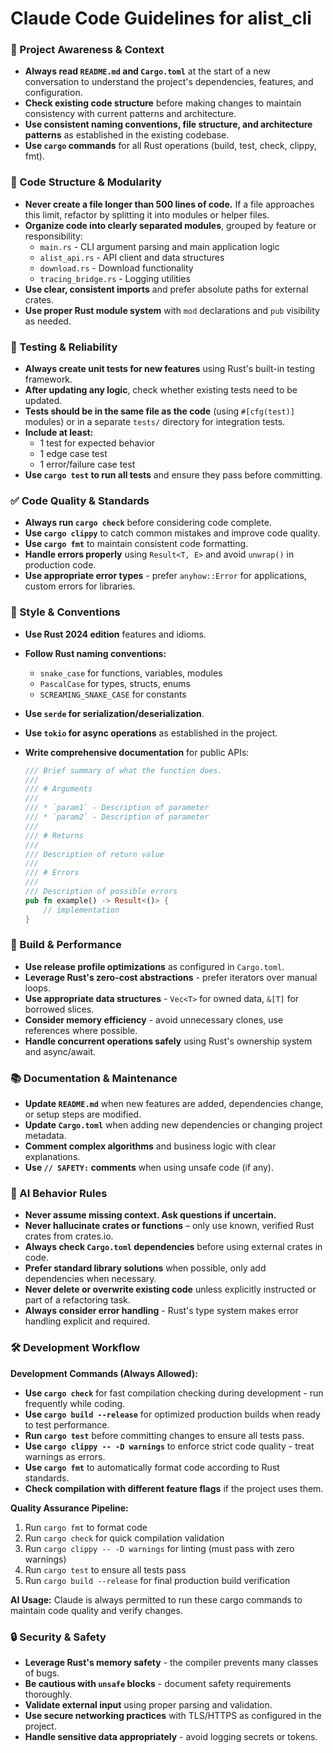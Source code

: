 # Claude Code Guidelines for alist_cli

### 🔄 Project Awareness & Context

- **Always read `README.md` and `Cargo.toml`** at the start of a new conversation to understand the project's dependencies, features, and configuration.
- **Check existing code structure** before making changes to maintain consistency with current patterns and architecture.
- **Use consistent naming conventions, file structure, and architecture patterns** as established in the existing codebase.
- **Use `cargo` commands** for all Rust operations (build, test, check, clippy, fmt).

### 🧱 Code Structure & Modularity

- **Never create a file longer than 500 lines of code.** If a file approaches this limit, refactor by splitting it into modules or helper files.
- **Organize code into clearly separated modules**, grouped by feature or responsibility:
  - `main.rs` - CLI argument parsing and main application logic
  - `alist_api.rs` - API client and data structures
  - `download.rs` - Download functionality
  - `tracing_bridge.rs` - Logging utilities
- **Use clear, consistent imports** and prefer absolute paths for external crates.
- **Use proper Rust module system** with `mod` declarations and `pub` visibility as needed.

### 🧪 Testing & Reliability

- **Always create unit tests for new features** using Rust's built-in testing framework.
- **After updating any logic**, check whether existing tests need to be updated.
- **Tests should be in the same file as the code** (using `#[cfg(test)]` modules) or in a separate `tests/` directory for integration tests.
- **Include at least:**
  - 1 test for expected behavior
  - 1 edge case test
  - 1 error/failure case test
- **Use `cargo test` to run all tests** and ensure they pass before committing.

### ✅ Code Quality & Standards

- **Always run `cargo check`** before considering code complete.
- **Use `cargo clippy`** to catch common mistakes and improve code quality.
- **Use `cargo fmt`** to maintain consistent code formatting.
- **Handle errors properly** using `Result<T, E>` and avoid `unwrap()` in production code.
- **Use appropriate error types** - prefer `anyhow::Error` for applications, custom errors for libraries.

### 📎 Style & Conventions

- **Use Rust 2024 edition** features and idioms.
- **Follow Rust naming conventions:**
  - `snake_case` for functions, variables, modules
  - `PascalCase` for types, structs, enums
  - `SCREAMING_SNAKE_CASE` for constants
- **Use `serde` for serialization/deserialization**.
- **Use `tokio` for async operations** as established in the project.
- **Write comprehensive documentation** for public APIs:

  ```rust
  /// Brief summary of what the function does.
  ///
  /// # Arguments
  ///
  /// * `param1` - Description of parameter
  /// * `param2` - Description of parameter
  ///
  /// # Returns
  ///
  /// Description of return value
  ///
  /// # Errors
  ///
  /// Description of possible errors
  pub fn example() -> Result<()> {
      // implementation
  }
  ```

### 🔧 Build & Performance

- **Use release profile optimizations** as configured in `Cargo.toml`.
- **Leverage Rust's zero-cost abstractions** - prefer iterators over manual loops.
- **Use appropriate data structures** - `Vec<T>` for owned data, `&[T]` for borrowed slices.
- **Consider memory efficiency** - avoid unnecessary clones, use references where possible.
- **Handle concurrent operations safely** using Rust's ownership system and async/await.

### 📚 Documentation & Maintenance

- **Update `README.md`** when new features are added, dependencies change, or setup steps are modified.
- **Update `Cargo.toml`** when adding new dependencies or changing project metadata.
- **Comment complex algorithms** and business logic with clear explanations.
- **Use `// SAFETY:` comments** when using unsafe code (if any).

### 🧠 AI Behavior Rules

- **Never assume missing context. Ask questions if uncertain.**
- **Never hallucinate crates or functions** – only use known, verified Rust crates from crates.io.
- **Always check `Cargo.toml` dependencies** before using external crates in code.
- **Prefer standard library solutions** when possible, only add dependencies when necessary.
- **Never delete or overwrite existing code** unless explicitly instructed or part of a refactoring task.
- **Always consider error handling** - Rust's type system makes error handling explicit and required.

### 🛠️ Development Workflow

**Development Commands (Always Allowed):**
- **Use `cargo check`** for fast compilation checking during development - run frequently while coding.
- **Use `cargo build --release`** for optimized production builds when ready to test performance.
- **Run `cargo test`** before committing changes to ensure all tests pass.
- **Use `cargo clippy -- -D warnings`** to enforce strict code quality - treat warnings as errors.
- **Use `cargo fmt`** to automatically format code according to Rust standards.
- **Check compilation with different feature flags** if the project uses them.

**Quality Assurance Pipeline:**
1. Run `cargo fmt` to format code
2. Run `cargo check` for quick compilation validation
3. Run `cargo clippy -- -D warnings` for linting (must pass with zero warnings)
4. Run `cargo test` to ensure all tests pass
5. Run `cargo build --release` for final production build verification

**AI Usage:** Claude is always permitted to run these cargo commands to maintain code quality and verify changes.

### 🔒 Security & Safety

- **Leverage Rust's memory safety** - the compiler prevents many classes of bugs.
- **Be cautious with `unsafe` blocks** - document safety requirements thoroughly.
- **Validate external input** using proper parsing and validation.
- **Use secure networking practices** with TLS/HTTPS as configured in the project.
- **Handle sensitive data appropriately** - avoid logging secrets or tokens.

